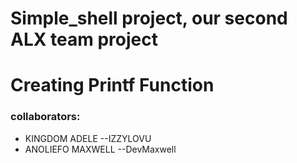 # Simple_shell project, our second ALX team project
# Creating Printf Function
### collaborators:
* KINGDOM ADELE --IZZYLOVU
* ANOLIEFO MAXWELL --DevMaxwell

